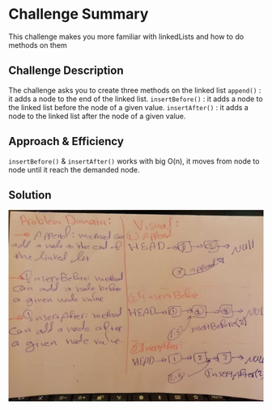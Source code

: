 # Challenge Summary
This challenge makes you more familiar with linkedLists and how to do methods on them

## Challenge Description

The challenge asks you to create three methods on the linked list
`append()` : it adds a node to the end of the linked list.
`insertBefore()` : it adds a node to the linked list before the node of a given value.
`insertAfter()` : it adds a node to the linked list after the node of a given value.

## Approach & Efficiency

`insertBefore()` & `insertAfter()` works with big O(n), it moves  from node to node until it reach the demanded node.

## Solution

![](challenges/linkedList/assesst/IMG_20200131_150124.jpg)

